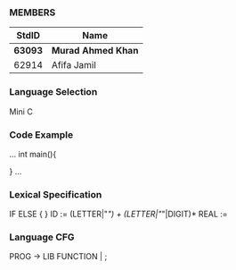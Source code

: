 ### MEMBERS ###
StdID | Name
------------ | -------------
**63093** | **Murad Ahmed Khan** <!--Group Leader-->
62914 | Afifa Jamil

### Language Selection ###

Mini C

### Code Example ###
...
int main(){

}
...

### Lexical Specification ###

IF 
ELSE
{
} 
ID := (LETTER|"_") + (LETTER|"_"|DIGIT)* REAL :=

### Language CFG ###
PROG -> LIB FUNCTION | ;
